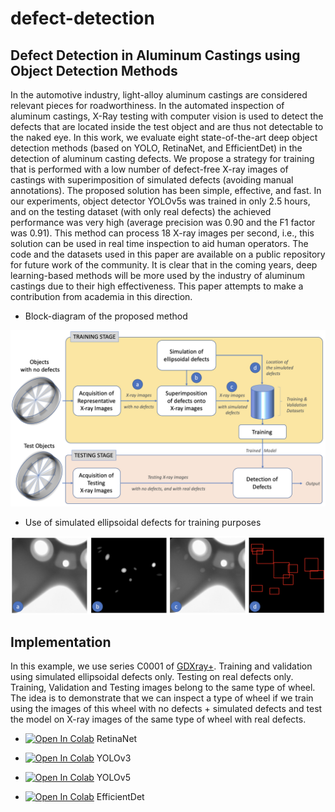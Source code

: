 # defect-detection


## Defect Detection in Aluminum Castings using Object Detection Methods


In the automotive industry, light-alloy aluminum castings are considered relevant pieces for roadworthiness. In the automated inspection of aluminum castings, X-Ray testing with computer vision is used to detect the defects that are located inside the test object and are thus not detectable to the naked eye. In this work, we evaluate eight state-of-the-art deep object detection methods (based on YOLO, RetinaNet, and EfficientDet) in the detection of aluminum casting defects. We propose a strategy for training that is performed with a low number of defect-free X-ray images of castings with superimposition of simulated defects (avoiding manual annotations). The proposed solution has been simple, effective, and fast. In our experiments, object detector YOLOv5s was trained in only 2.5 hours, and on the testing dataset (with only real defects) the achieved performance was very high (average precision was 0.90 and the F1 factor was 0.91). This method can process 18 X-ray images per second, i.e., this solution can be used in real time inspection to aid human operators. The code and the datasets used in this paper are available on a public repository for future work of the community. It is clear that in the coming years, deep learning-based methods will be more used by the industry of aluminum castings due to their high effectiveness. This paper attempts to make a contribution from academia in this direction.

* Block-diagram of the proposed method 
<img src="https://github.com/domingomery/defect-detection/blob/master/blockdiagram.png" width="600">

* Use of simulated ellipsoidal defects for training purposes 
<img src="https://github.com/domingomery/defect-detection/blob/master/ellipsoidal-simulation/simulation.png" width="600">



## Implementation

In this example, we use series C0001 of [GDXray+](https://domingomery.ing.puc.cl/material/gdxray/). Training and validation using simulated ellipsoidal defects only. Testing on real defects only. Training, Validation and Testing images belong to the same type of wheel. The idea is to demonstrate that we can inspect a type of wheel if we train using the images of this wheel with no defects + simulated defects and test the model on X-ray images of the same type of wheel with real defects.











* [![Open In Colab](https://colab.research.google.com/assets/colab-badge.svg)](https://colab.research.google.com/drive/1BbFfm8u28USgn2fhR2ybkd4WIVxqPW9I?usp=sharing) RetinaNet

* [![Open In Colab](https://colab.research.google.com/assets/colab-badge.svg)](https://colab.research.google.com/drive/1-8w8WPOc9vTqhHbor9NnqS6Lpujdbe9O?usp=sharing) YOLOv3

* [![Open In Colab](https://colab.research.google.com/assets/colab-badge.svg)](https://colab.research.google.com/drive/1QByPHaz3FhirHeWqV9JF0tuzHLj5MqCv?usp=sharing) YOLOv5

* [![Open In Colab](https://colab.research.google.com/assets/colab-badge.svg)](https://colab.research.google.com/drive/1ltuNKXI7mdk1cp3LTxDjkjv3l06h9P7v?usp=sharing) EfficientDet


